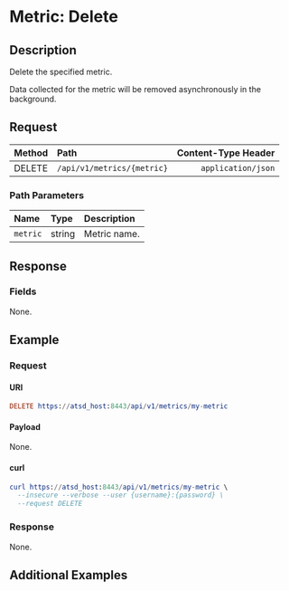 # Metric: Delete

## Description

Delete the specified metric. 

Data collected for the metric will be removed asynchronously in the background.

## Request

| **Method** | **Path** | **Content-Type Header**|
|:---|:---|---:|
| DELETE | `/api/v1/metrics/{metric}` | `application/json` |

### Path Parameters 

|**Name**|**Type**|**Description**|
|:---|:---|:---|
| `metric` |string|Metric name.|

## Response

### Fields

None.

## Example

### Request

#### URI

```elm
DELETE https://atsd_host:8443/api/v1/metrics/my-metric
```

#### Payload

None.

#### curl

```elm
curl https://atsd_host:8443/api/v1/metrics/my-metric \
  --insecure --verbose --user {username}:{password} \
  --request DELETE
```

### Response

None.

## Additional Examples





